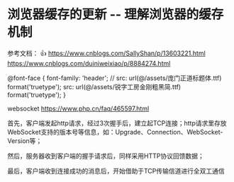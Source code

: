# 浏览器缓存的更新 -- 理解浏览器的缓存机制
 参考文档： 👍 https://www.cnblogs.com/SallyShan/p/13603221.html
 https://www.cnblogs.com/duiniweixiao/p/8884274.html


@font-face {
  font-family: 'header';
  // src: url(@/assets/庞门正道标题体.ttf) format('truetype');
  src: url(@/assets/锐字工房金刚粗黑简.ttf) format('truetype');
}

websocket 
https://www.php.cn/faq/465597.html

首先，客户端发起http请求，经过3次握手后，建立起TCP连接；http请求里存放WebSocket支持的版本号等信息，如：Upgrade、Connection、WebSocket-Version等；

然后，服务器收到客户端的握手请求后，同样采用HTTP协议回馈数据；

最后，客户端收到连接成功的消息后，开始借助于TCP传输信道进行全双工通信